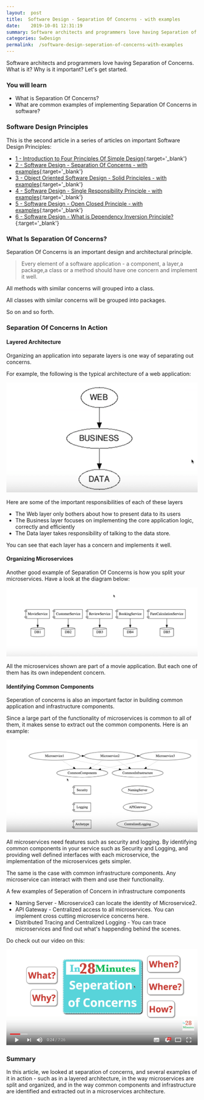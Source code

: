 ```yaml
---
layout:  post
title:  Software Design - Separation Of Concerns - with examples
date:    2019-10-01 12:31:19
summary: Software architects and programmers love having Separation of Concerns. What is it? Why is it important? Let's get started.
categories: SwDesign
permalink:  /software-design-seperation-of-concerns-with-examples
---
```


Software architects and programmers love having Separation of Concerns. What is it? Why is it important? Let's get started.

### You will learn

* What is Separation Of Concerns?
* What are common examples of implementing Separation Of Concerns in software?



### Software Design Principles

This is the second article in a series of articles on important Software Design Principles:

- [1 - Introduction to Four Principles Of Simple Design](/four-principles-of-simple-design){:target='_blank'}
- [2 - Software Design - Separation Of Concerns - with examples](/software-design-seperation-of-concerns-with-examples){:target='_blank'}
- [3 - Object Oriented Software Design - Solid Principles - with examples](/software-design-solid-principles){:target='_blank'}
- [4 - Software Design - Single Responsibility Principle - with examples](/software-design-single-responsibility-principle){:target='_blank'}
- [5 - Software Design - Open Closed Principle - with examples](/software-design-open-closed-principle){:target='_blank'}
- [6 - Software Design - What is Dependency Inversion Principle?](/software-design-dependency-inversion-principle){:target='_blank'}


### What Is Separation Of Concerns?

Separation Of Concerns is an important design and architectural principle.

> Every element of a software application - a component, a layer,a package,a class or a method should have one concern and implement it well. 

All methods with similar concerns will grouped into a class. 

All classes with similar concerns will be grouped into packages. 

So on and so forth.

### Separation Of Concerns In Action

#### Layered Architecture

Organizing an application into separate layers is one way of separating out concerns. 

For example, the following is the typical architecture of a web application:

![image info](/images/Capture-039-02.png)

Here are some of the important responsibilities of each of these layers
- The Web layer only bothers about how to present data to its users 
- The Business layer focuses on implementing the core application logic, correctly and efficiently
- The Data layer takes responsibility of talking to the data store. 

You can see that each layer has a concern and implements it well.

#### Organizing Microservices

Another good example of Separation Of Concerns is how you split your microservices. Have a look at the diagram below: 

![image info](/images/Capture-039-03.png)

All the microservices shown are part of a movie application. But each one of them has its own independent concern. 

#### Identifying Common Components

Seperation of concerns is also an important factor in building common application and infrastructure components.

Since a large part of the functionality of microservices is common to all of them, it makes sense to extract out the common components. Here is an example:

![image info](/images/Capture-039-04.png)

All microservices need features such as security and logging. By identifying common components in your service such as Security and Logging, and providing well defined interfaces with each microservice, the implementation of the microservices gets simpler.

The same is the case with common infrastructure components. Any microservice can interact with them and use their functionality. 

A few examples of Seperation of Concern in infrastructure components
- Naming Server - Microservice3 can locate the identity of Microservice2.
- API Gateway - Centralized access to all microservices. You can implement cross cutting microservice concerns here.
- Distributed Tracing and Centralized Logging - You can trace microservices and find out what's happending behind the scenes.

Do check out our video on this:

[![image info](/images/Capture-039-01.png)](https://www.youtube.com/watch?v=GRTQ896UWaI)

### Summary

In this article, we looked at separation of concerns, and several examples of it in action - such as in a layered architecture, in the way microservices are split and organized, and in the way common components and infrastructure are identified and extracted out in a microservices architecture.